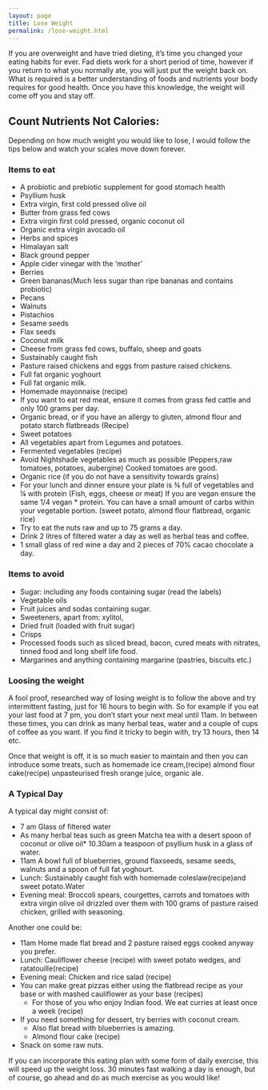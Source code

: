 ```yaml
---
layout: page
title: Lose Weight 
permalink: /lose-weight.html
---
```


If you are overweight and have tried dieting, it’s time you changed your eating habits for ever. Fad diets work for a short period of time, however if you return to what you normally ate, you will just put the weight back on. What is required is a better understanding of foods and nutrients your body requires for good health. Once you have this knowledge, the weight will come off you and stay off. 

## Count Nutrients Not Calories:

Depending on how much weight you would like to lose, I would follow the tips below and watch your scales move down forever.

### Items to eat

* A probiotic and prebiotic supplement for good stomach health
* Psyllium husk
* Extra virgin, first cold pressed olive oil
* Butter from grass fed cows
* Extra virgin first cold pressed, organic coconut oil
* Organic extra virgin avocado oil
* Herbs and spices
* Himalayan salt
* Black ground pepper
* Apple cider vinegar with the ‘mother’
* Berries
* Green bananas(Much less sugar than ripe bananas and contains probiotic)
* Pecans
* Walnuts
* Pistachios
* Sesame seeds
* Flax seeds
* Coconut milk
* Cheese from grass fed cows, buffalo, sheep and goats
* Sustainably caught fish
* Pasture raised chickens and eggs from pasture raised chickens.
* Full fat organic yoghourt
* Full fat organic milk.
* Homemade mayonnaise (recipe)
* If you want to eat red meat, ensure it comes from grass fed cattle and only 100 grams per day.
* Organic bread, or if you have an allergy to gluten, almond flour and potato starch flatbreads (Recipe)
* Sweet potatoes
* All vegetables apart from Legumes and potatoes.
* Fermented vegetables (recipe)
* Avoid Nightshade vegetables as much as possible (Peppers,raw tomatoes, potatoes, aubergine) Cooked tomatoes are good.
* Organic rice (if you do not have a sensitivity towards grains)
* For your lunch and dinner ensure your plate is ¾ full of vegetables and ¼ with protein (Fish, eggs, cheese or meat) If you are vegan ensure the same 1/4 vegan * protein. You can have a small amount of carbs within your vegetable portion. (sweet potato, almond flour flatbread, organic rice)
* Try to eat the nuts raw and up to 75 grams a day.
* Drink 2 litres of filtered water a day as well as herbal teas and coffee.
* 1 small glass of red wine a day and 2 pieces of 70% cacao chocolate a day.

### Items to avoid

* Sugar: including any foods containing sugar (read the labels)
* Vegetable oils
* Fruit juices and sodas containing sugar.
* Sweeteners, apart from: xylitol, 
* Dried fruit (loaded with fruit sugar)
* Crisps
* Processed foods such as sliced bread, bacon, cured meats with nitrates, tinned food and long shelf life food.
* Margarines and anything containing margarine (pastries, biscuits etc.)

### Loosing the weight 

A fool proof, researched way of losing weight is to follow the above and try intermittent fasting, just for 16 hours to begin with. So for example if you eat your last food at 7 pm, you don’t start your next meal until 11am. In between these times, you can drink as many herbal teas, water and a couple of cups of coffee as you want. If you find it tricky to begin with, try 13 hours, then 14 etc.

Once that weight is off, it is so much easier to maintain and then you can introduce some treats, such as homemade ice cream,(recipe) almond flour cake(recipe) unpasteurised fresh orange juice, organic ale.

### A Typical Day

A typical day might consist of:

* 7 am Glass of filtered water
* As many herbal teas such as  green Matcha tea with a desert spoon of coconut or olive oil* 10.30am a teaspoon of psyllium husk in a glass of water.
* 11am A bowl full of blueberries, ground flaxseeds, sesame seeds, walnuts and a spoon of full fat yoghourt.
* Lunch: Sustainably caught fish with homemade coleslaw(recipe)and sweet potato.Water
* Evening meal: Broccoli spears, courgettes, carrots  and tomatoes with extra virgin olive oil drizzled over them with 100 grams of pasture raised chicken, grilled with seasoning.

Another one could be:

* 11am Home made flat bread and 2 pasture raised eggs cooked anyway you prefer.
* Lunch: Cauliflower cheese (recipe) with sweet potato wedges, and ratatouille(recipe)
* Evening meal: Chicken and rice salad (recipe)
* You can make great pizzas either using the flatbread recipe as your base or with mashed cauliflower as your base (recipes)
  - For those of you who enjoy Indian food. We eat curries at least once a week (recipe)
* If you need something for dessert, try berries with coconut cream.
  - Also flat bread with blueberries is amazing.
  - Almond flour cake (recipe)
* Snack on some raw nuts.

If you can incorporate this eating plan with some form of daily exercise, this will speed up the weight loss. 30 minutes fast walking a day is enough, but of course, go ahead and do as much exercise as you would like!

